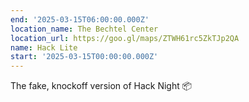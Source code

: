 ```yaml
---
end: '2025-03-15T06:00:00.000Z'
location_name: The Bechtel Center
location_url: https://goo.gl/maps/ZTWH61rc5ZkTJp2QA
name: Hack Lite
start: '2025-03-15T00:00:00.000Z'
---
```


The fake, knockoff version of Hack Night 📦